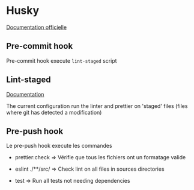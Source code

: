 # Husky

[Documentation officielle](https://typicode.github.io/husky/#/)

## Pre-commit hook

Pre-commit hook execute `lint-staged` script

## Lint-staged

[Documentation](https://github.com/okonet/lint-staged)

The current configuration run the linter and prettier on 'staged' files (files where git has detected a modification)

## Pre-push hook

Le pre-push hook execute les commandes

- prettier:check => Vérifie que tous les fichiers ont un formatage valide

- eslint ./\*\*/src/ => Check lint on all files in sources directories

- test => Run all tests not needing dependencies
